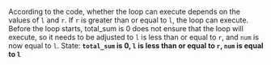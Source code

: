 According to the code, whether the loop can execute depends on the values of `l` and `r`. If `r` is greater than or equal to `l`, the loop can execute. Before the loop starts, total_sum is 0 does not ensure that the loop will execute, so it needs to be adjusted to `l` is less than or equal to `r`, and `num` is now equal to `l`.
State: **`total_sum` is 0, `l` is less than or equal to `r`, `num` is equal to `l`**